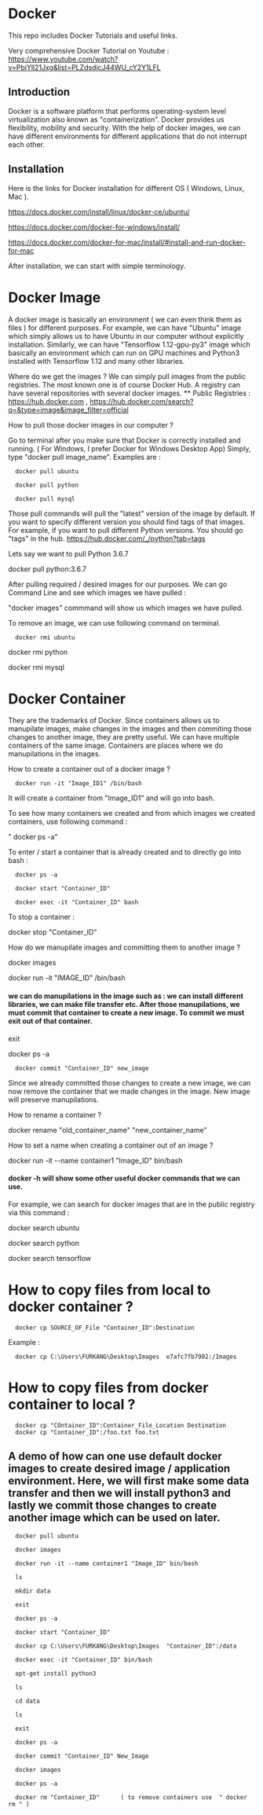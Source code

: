 # Docker
This repo includes Docker Tutorials and useful links.

Very comprehensive Docker Tutorial on Youtube :
https://www.youtube.com/watch?v=PbiYll21Jxg&list=PLZdsdjcJ44WU_cY2Y1LFL

## Introduction 
Docker is a software platform that performs operating-system level virtualization also known as "containerization". Docker provides us flexibility, mobility and security. With the help of docker images, we can have different environments for different applications that do not interrupt each other.

## Installation 
Here is the links for Docker installation for different OS ( Windows, Linux, Mac ).

https://docs.docker.com/install/linux/docker-ce/ubuntu/

https://docs.docker.com/docker-for-windows/install/

https://docs.docker.com/docker-for-mac/install/#install-and-run-docker-for-mac

After installation, we can start with simple terminology.
# Docker Image 
A docker image is basically an environment ( we can even think them as files ) for different purposes. For example, we can have "Ubuntu" image which simply allows us to have Ubuntu in our computer without explicitly installation. Similarly, we can have "Tensorflow 1.12-gpu-py3" image which basically an environment which can run on GPU machines and Python3 installed with Tensorflow 1.12 and many other libraries. 

Where do we get the images ?
We can simply pull images from the public registries. The most known one is of course Docker Hub. A registry can have several repositories with several docker images.
** Public Registries : https://hub.docker.com , https://hub.docker.com/search?q=&type=image&image_filter=official

How to pull those docker images in our computer ? 

Go to terminal after you make sure that Docker is correctly installed and running. ( For Windows, I prefer Docker for Windows Desktop App)
Simply, type "docker pull image_name". Examples are :

      docker pull ubuntu 
      
      docker pull python 
      
      docker pull mysql 
      
Those pull commands will pull the "latest" version of the image by default. If you want to specify different version you should find tags of that images. For example, if you want to pull different Python versions. You should go "tags" in the hub.
https://hub.docker.com/_/python?tab=tags

Lets say we want to pull Python 3.6.7 

docker pull python:3.6.7

After pulling required / desired images for our purposes. We can go Command Line and see which images we have pulled :

"docker images" commmand will show us which images we have pulled.

To remove an image, we can use following command on terminal.

      docker rmi ubuntu

docker rmi python 

docker rmi mysql 

# Docker Container 
They are the trademarks of Docker. Since containers allows us to manupilate images, make changes in the images and then commiting those changes to another image, they are pretty useful. We can have multiple containers of the same image. Containers are places where we do manupilations in the images.

How to create a container out of a docker image ? 

      docker run -it "Image_ID1" /bin/bash 

It will create a container from "Image_ID1" and will go into bash. 

To see how many containers we created and from which images we created containers, use following command :

" docker ps -a"

To enter / start a container that is already created and to directly go into bash :

      docker ps -a 
 
      docker start "Container_ID"
 
      docker exec -it "Container_ID" bash 
 
 
To stop a container :

 docker stop "Container_ID"

How do we manupilate images and committing them to another image ? 

docker images 

docker run -it "IMAGE_ID" /bin/bash

#### we can do manupilations in the image such as : we can install different libraries, we can make file transfer etc. After those manupilations, we must commit that container to create a new image. To commit we must exit out of that container.

exit 

docker ps -a

      docker commit "Container_ID" new_image

Since we already committed those changes to create a new image,  we can now remove the container that we made changes in the image. New image will preserve manupilations.

How to rename a container ? 

docker rename "old_container_name" "new_container_name"

How to set a name when creating a container out of an image ? 

docker run -it --name container1 "Image_ID" bin/bash

#### docker -h will show some other useful docker commands that we can use.

For example, we can search for docker images that are in the public registry via this command :

  docker search ubuntu 
  
  docker search python 
  
  docker search tensorflow 


# How to copy files from local to docker container ? 

      docker cp SOURCE_OF_File "Container_ID":Destination

Example : 

      docker cp C:\Users\FURKANG\Desktop\Images  e7afc7fb7902:/Images

# How to copy files from docker container to local ? 
      
      docker cp "COntainer_ID":Container_File_Location Destination 
      docker cp "Container_ID":/foo.txt foo.txt

## A demo of how can one use default docker images to create desired image / application environment. Here, we will first make some data transfer and then we will install python3 and lastly we commit those changes to create another image which can be used on later.

      docker pull ubuntu 

      docker images 

      docker run -it --name container1 "Image_ID" bin/bash 

      ls 

      mkdir data

      exit

      docker ps -a 

      docker start "Container_ID"

      docker cp C:\Users\FURKANG\Desktop\Images  "Container_ID":/data

      docker exec -it "Container_ID" bin/bash  

      apt-get install python3

      ls 

      cd data 

      ls 

      exit

      docker ps -a 

      docker commit "Container_ID" New_Image

      docker images 

      docker ps -a 

      docker rm "Container_ID"      ( to remove containers use  " docker  rm " ) 

 







































